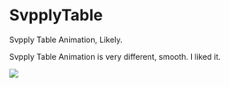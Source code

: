 SvpplyTable
===========

Svpply Table Animation, Likely.

Svpply Table Animation is very different, smooth. I liked it.

![](http://publicopensource.qiniudn.com/STable.gif)
